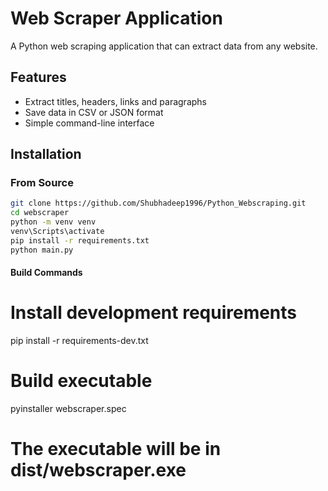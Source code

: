 # Web Scraper Application

A Python web scraping application that can extract data from any website.

## Features
- Extract titles, headers, links and paragraphs
- Save data in CSV or JSON format
- Simple command-line interface

## Installation

### From Source
```bash
git clone https://github.com/Shubhadeep1996/Python_Webscraping.git
cd webscraper
python -m venv venv
venv\Scripts\activate
pip install -r requirements.txt
python main.py
```

#### Build Commands

# Install development requirements
pip install -r requirements-dev.txt

# Build executable
pyinstaller webscraper.spec

# The executable will be in dist/webscraper.exe